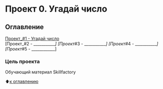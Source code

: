 # Проект 0. Угадай число

## Оглавление  
[Проект_#1 - Угадай число](https://github.com/yevgeniy2504/sf_education_repo/tree/start-setup/task_1)  
[Проект_#2 - ____________]
[Проект_#3 - ____________]
[Проект_#4 - ____________]
[Проект_#5 - ____________] 


### Цель проекта   
Обучающий материал Skillfactory

:arrow_up:[к оглавлению](#Оглавление)

